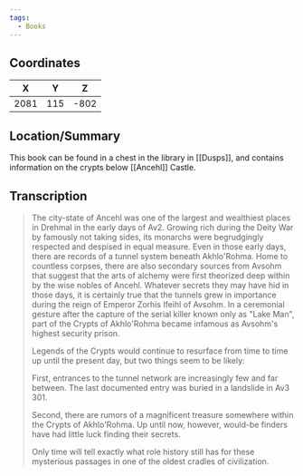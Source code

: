 ```yaml
---
tags:
  - Books
---
```


## Coordinates
| **X** | **Y** | **Z** |
| :---: | :---: | :---: |
| 2081  |  115  | -802  |

## Location/Summary
This book can be found in a chest in the library in [[Dusps]], and contains information on the crypts below [[Ancehl]] Castle.

## Transcription
> The city-state of Ancehl was one of the largest and wealthiest places in Drehmal in the early days of Av2. Growing rich during the Deity War by famously not taking sides, its monarchs were begrudgingly respected and despised in equal measure. Even in those early days, there are records of a tunnel system beneath Akhlo'Rohma. Home to countless corpses, there are also secondary sources from Avsohm that suggest that the arts of alchemy were first theorized deep within by the wise nobles of Ancehl. Whatever secrets they may have hid in those days, it is certainly true that the tunnels grew in importance during the reign of Emperor Zorhis Ifeihl of Avsohm. In a ceremonial gesture after the capture of the serial killer known only as "Lake Man", part of the Crypts of Akhlo'Rohma became infamous as Avsohm's highest security prison.
>
> Legends of the Crypts would continue to resurface from time to time up until the present day, but two things seem to be likely:
>
> First, entrances to the tunnel network are increasingly few and far between. The last documented entry was buried in a landslide in Av3 301.
>
> Second, there are rumors of a magnificent treasure somewhere within the Crypts of Akhlo'Rohma. Up until now, however, would-be finders have had little luck finding their secrets.
>
> Only time will tell exactly what role history still has for these mysterious passages in one of the oldest cradles of civilization.




